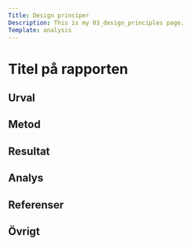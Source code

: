 ```yaml
---
Title: Design principer
Description: This is my 03_design_principles page.
Template: analysis
---
```


Titel på rapporten
=======================



Urval
-----------------------


Metod
-----------------------





Resultat
-----------------------


Analys
-----------------------



Referenser
-----------------------



Övrigt
-----------------------




